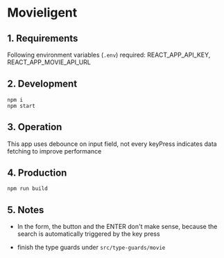 # Movieligent

## 1. Requirements

Following environment variables (`.env`) required: REACT_APP_API_KEY, REACT_APP_MOVIE_API_URL

## 2. Development

```
npm i
npm start
```

## 3. Operation

This app uses debounce on input field, not every keyPress indicates data fetching to improve performance

## 4. Production

```
npm run build
```

## 5. Notes

- In the form, the button and the ENTER don't make sense, because the search is automatically triggered by the key press

- finish the type guards under `src/type-guards/movie`
